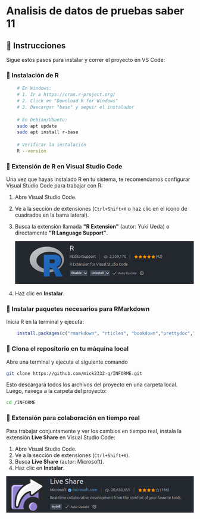 # Analisis de datos de pruebas saber 11

## 🚀 Instrucciones

Sigue estos pasos para instalar y correr el proyecto en VS Code:

### 🧩 Instalación de R
```bash
    # En Windows:
    # 1. Ir a https://cran.r-project.org/
    # 2. Click en "Download R for Windows"
    # 3. Descargar "base" y seguir el instalador

    # En Debian/Ubuntu:
    sudo apt update
    sudo apt install r-base

    # Verificar la instalación
    R --version
```

### 🧩 Extensión de R en Visual Studio Code

Una vez que hayas instalado R en tu sistema, te recomendamos configurar Visual Studio Code para trabajar con R:

1. Abre Visual Studio Code.
2. Ve a la sección de extensiones (`Ctrl+Shift+X` o haz clic en el ícono de cuadrados en la barra lateral).
3. Busca la extensión llamada **"R Extension"** (autor: Yuki Ueda) o directamente **"R Language Support"**.

   ![Buscar extensión de R en VS Code](images/Rimage.png)

4. Haz clic en **Instalar**.

### 🧩 Instalar paquetes necesarios para RMarkdown

Inicia R en la terminal y ejecuta:

```r
    install.packages(c("rmarkdown", "rticles", "bookdown","prettydoc","flexdashboard"))
```

### 🧩 Clona el repositorio en tu máquina local

Abre una terminal y ejecuta el siguiente comando 
```bash
git clone https://github.com/mick2332-q/INFORME.git
```

Esto descargará todos los archivos del proyecto en una carpeta local. Luego, navega a la carpeta del proyecto:

```bash
cd /INFORME
```
### 🧩 Extensión para colaboración en tiempo real

Para trabajar conjuntamente y ver los cambios en tiempo real, instala la extensión **Live Share** en Visual Studio Code:

1. Abre Visual Studio Code.
2. Ve a la sección de extensiones (`Ctrl+Shift+X`).
3. Busca **Live Share** (autor: Microsoft).
4. Haz clic en **Instalar**.

![Buscar extensión Live Share en VS Code](images/liveshare.png)